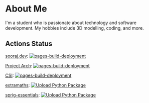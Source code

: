 # About Me
I'm a student who is passionate about technology and software development. My hobbies include 3D modelling, coding, and more.

## Actions Status

[sooraj.dev](https://github.com/WhenLifeHandsYouLemons/sooraj.dev "Repository link"): [![pages-build-deployment](https://github.com/WhenLifeHandsYouLemons/sooraj.dev/actions/workflows/pages/pages-build-deployment/badge.svg)](https://github.com/WhenLifeHandsYouLemons/sooraj.dev/actions/workflows/pages/pages-build-deployment)

[Project Arch](https://github.com/WhenLifeHandsYouLemons/pa "Repository link"): [![pages-build-deployment](https://github.com/WhenLifeHandsYouLemons/pa/actions/workflows/pages/pages-build-deployment/badge.svg)](https://github.com/WhenLifeHandsYouLemons/pa/actions/workflows/pages/pages-build-deployment)

[CSI](https://github.com/WhenLifeHandsYouLemons/CSI "Repository link"): [![pages-build-deployment](https://github.com/WhenLifeHandsYouLemons/CSI/actions/workflows/pages/pages-build-deployment/badge.svg)](https://github.com/WhenLifeHandsYouLemons/CSI/actions/workflows/pages/pages-build-deployment)

[extramaths](https://github.com/WhenLifeHandsYouLemons/extramaths "Repository link"): [![Upload Python Package](https://github.com/WhenLifeHandsYouLemons/extramaths/actions/workflows/python-publish.yml/badge.svg)](https://github.com/WhenLifeHandsYouLemons/extramaths/actions/workflows/python-publish.yml)

[sprig-essentials](https://github.com/WhenLifeHandsYouLemons/sprig-essentials "Repository link"): [![Upload Python Package](https://github.com/WhenLifeHandsYouLemons/sprig-essentials/actions/workflows/python-publish.yml/badge.svg)](https://github.com/WhenLifeHandsYouLemons/sprig-essentials/actions/workflows/python-publish.yml)
